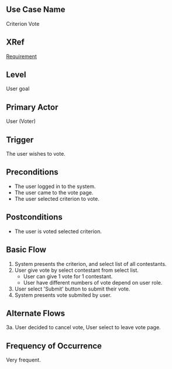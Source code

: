 Use Case Name
-------------
Criterion Vote

XRef
----
[Requirement](https://github.com/AKWEXV/exceedvote_ws/wiki/Requirement)

Level
-----
User goal

Primary Actor
-------------
User (Voter)

Trigger
-------
The user wishes to vote.

Preconditions
-------------
* The user logged in to the system.
* The user came to the vote page.
* The user selected criterion to vote.

Postconditions
--------------
* The user is voted selected criterion.

Basic Flow
----------
1. System presents the criterion, and select list of all contestants.
2. User give vote by select contestant from select list.
    * User can give 1 vote for 1 contestant.
    * User have different numbers of vote depend on user role.
3. User select 'Submit' button to submit their vote.
4. System presents vote submited by user.

Alternate Flows
---------------
3a. User decided to cancel vote, User select to leave vote page.


Frequency of Occurrence
-----------------------
Very frequent.